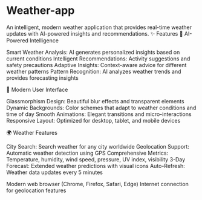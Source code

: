 # Weather-app
An intelligent, modern weather application that provides real-time weather updates with AI-powered insights and recommendations.
✨ Features
🤖 AI-Powered Intelligence

Smart Weather Analysis: AI generates personalized insights based on current conditions
Intelligent Recommendations: Activity suggestions and safety precautions
Adaptive Insights: Context-aware advice for different weather patterns
Pattern Recognition: AI analyzes weather trends and provides forecasting insights

🎨 Modern User Interface

Glassmorphism Design: Beautiful blur effects and transparent elements
Dynamic Backgrounds: Color schemes that adapt to weather conditions and time of day
Smooth Animations: Elegant transitions and micro-interactions
Responsive Layout: Optimized for desktop, tablet, and mobile devices

🌍 Weather Features

City Search: Search weather for any city worldwide
Geolocation Support: Automatic weather detection using GPS
Comprehensive Metrics: Temperature, humidity, wind speed, pressure, UV index, visibility
3-Day Forecast: Extended weather predictions with visual icons
Auto-Refresh: Weather data updates every 5 minutes



Modern web browser (Chrome, Firefox, Safari, Edge)
Internet connection for geolocation features

